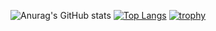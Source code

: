 ![Anurag's GitHub stats](https://github-readme-stats.vercel.app/api?username=yangyiqiu123&show_icons=true&theme=radical&count_private=true)
[![Top Langs](https://github-readme-stats.vercel.app/api/top-langs/?username=yangyiqiu123&count_private=true)](https://github.com/anuraghazra/github-readme-stats)
[![trophy](https://github-profile-trophy.vercel.app/?username=yangyiqiu123)](https://github.com/ryo-ma/github-profile-trophy)




<!--
**yangyiqiu123/yangyiqiu123** is a ✨ _special_ ✨ repository because its `README.md` (this file) appears on your GitHub profile.

Here are some ideas to get you started:

- 🔭 I’m currently working on ...
- 🌱 I’m currently learning ...
- 👯 I’m looking to collaborate on ...
- 🤔 I’m looking for help with ...
- 💬 Ask me about ...
- 📫 How to reach me: ...
- 😄 Pronouns: ...
- ⚡ Fun fact: ...
-->
